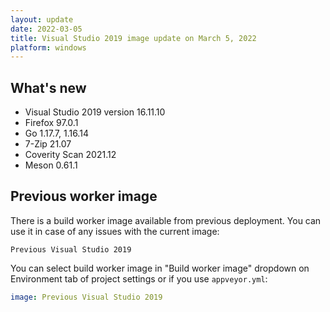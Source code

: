 ```yaml
---
layout: update
date: 2022-03-05
title: Visual Studio 2019 image update on March 5, 2022
platform: windows
---
```


## What's new

* Visual Studio 2019 version 16.11.10
* Firefox 97.0.1
* Go 1.17.7, 1.16.14
* 7-Zip 21.07
* Coverity Scan 2021.12
* Meson 0.61.1

## Previous worker image

There is a build worker image available from previous deployment. You can use it in case of any issues with the current image:

`Previous Visual Studio 2019`

You can select build worker image in "Build worker image" dropdown on Environment tab of project settings or if you use `appveyor.yml`:

```yaml
image: Previous Visual Studio 2019
```
